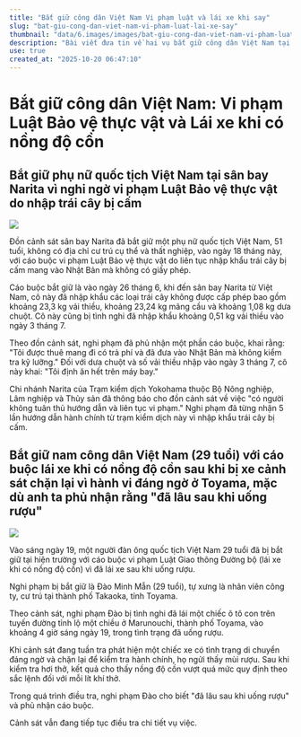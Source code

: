 ```yaml
---
title: "Bắt giữ công dân Việt Nam Vi phạm luật và lái xe khi say"
slug: "bat-giu-cong-dan-viet-nam-vi-pham-luat-lai-xe-say"
thumbnail: "data/6.images/images/bat-giu-cong-dan-viet-nam-vi-pham-luat-lai-xe-say.webp"
description: "Bài viết đưa tin về hai vụ bắt giữ công dân Việt Nam tại Nhật Bản một phụ nữ nhập lậu trái cây bị cấm và một người đàn ông bị cáo buộc lái xe khi say rượu."
use: true
created_at: "2025-10-20 06:47:10"
---
```


# Bắt giữ công dân Việt Nam: Vi phạm Luật Bảo vệ thực vật và Lái xe khi có nồng độ cồn

## Bắt giữ phụ nữ quốc tịch Việt Nam tại sân bay Narita vì nghi ngờ vi phạm Luật Bảo vệ thực vật do nhập trái cây bị cấm

![](/images/20251019-00010003-chibatopi-000-1-view.webp)

Đồn cảnh sát sân bay Narita đã bắt giữ một phụ nữ quốc tịch Việt Nam, 51 tuổi, không có địa chỉ cư trú cụ thể và thất nghiệp, vào ngày 18 tháng này, với cáo buộc vi phạm Luật Bảo vệ thực vật do liên tục nhập khẩu trái cây bị cấm mang vào Nhật Bản mà không có giấy phép.

Cáo buộc bắt giữ là vào ngày 26 tháng 6, khi đến sân bay Narita từ Việt Nam, cô này đã nhập khẩu các loại trái cây không được cấp phép bao gồm khoảng 23,3 kg vải thiều, khoảng 23,24 kg mãng cầu và khoảng 1,08 kg dưa chuột. Cô này cũng bị tình nghi đã nhập khẩu khoảng 0,51 kg vải thiều vào ngày 3 tháng 7.

Theo đồn cảnh sát, nghi phạm đã phủ nhận một phần cáo buộc, khai rằng: "Tôi được thuê mang đi có trả phí và đã đưa vào Nhật Bản mà không kiểm tra kỹ lưỡng." Đối với dưa chuột và số vải thiều nhập vào ngày 3 tháng 7, cô này khai: "Tôi định ăn hết trên máy bay."

Chi nhánh Narita của Trạm kiểm dịch Yokohama thuộc Bộ Nông nghiệp, Lâm nghiệp và Thủy sản đã thông báo cho đồn cảnh sát về việc "có người không tuân thủ hướng dẫn và liên tục vi phạm." Nghi phạm đã từng nhận 5 lần hướng dẫn hành chính từ trạm kiểm dịch này vì nhập khẩu trái cây bị cấm.

## Bắt giữ nam công dân Việt Nam (29 tuổi) với cáo buộc lái xe khi có nồng độ cồn sau khi bị xe cảnh sát chặn lại vì hành vi đáng ngờ ở Toyama, mặc dù anh ta phủ nhận rằng "đã lâu sau khi uống rượu"

![](/images/20251019-22236805-tuliptv-000-1-view.webp)

Vào sáng ngày 19, một người đàn ông quốc tịch Việt Nam 29 tuổi đã bị bắt giữ tại hiện trường với cáo buộc vi phạm Luật Giao thông Đường bộ (lái xe khi có nồng độ cồn) vì đã lái xe sau khi uống rượu.

Nghi phạm bị bắt giữ là Đào Minh Mẫn (29 tuổi), tự xưng là nhân viên công ty, cư trú tại thành phố Takaoka, tỉnh Toyama.

Theo cảnh sát, nghi phạm Đào bị tình nghi đã lái một chiếc ô tô con trên tuyến đường tỉnh lộ một chiều ở Marunouchi, thành phố Toyama, vào khoảng 4 giờ sáng ngày 19, trong tình trạng đã uống rượu.

Khi cảnh sát đang tuần tra phát hiện một chiếc xe có tình trạng di chuyển đáng ngờ và chặn lại để kiểm tra hành chính, họ ngửi thấy mùi rượu. Sau khi kiểm tra hơi thở, kết quả cho thấy nồng độ cồn vượt quá mức quy định theo sắc lệnh đối với mỗi lít khí thở.

Trong quá trình điều tra, nghi phạm Đào cho biết "đã lâu sau khi uống rượu" và phủ nhận cáo buộc.

Cảnh sát vẫn đang tiếp tục điều tra chi tiết vụ việc.
